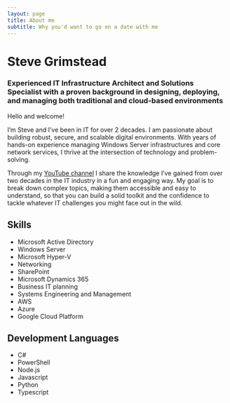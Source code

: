 ```yaml
---
layout: page
title: About me
subtitle: Why you'd want to go on a date with me
---
```


# Steve Grimstead
### Experienced IT Infrastructure Architect and Solutions Specialist with a proven background in designing, deploying, and managing both traditional and cloud-based environments

Hello and welcome! 

I’m Steve and I’ve been in IT for over 2 decades. I am passionate about building robust, secure, and scalable digital environments. With years of hands-on experience managing Windows Server infrastructures and core network services, I thrive at the intersection of technology and problem-solving.

Through my [YouTube channel](https://www.youtube.com/@stevegrimstead) I share the knowledge I’ve gained from over two decades in the IT industry in a fun and engaging way. My goal is to break down complex topics, making them accessible and easy to understand, so that you can build a solid toolkit and the confidence to tackle whatever IT challenges you might face out in the wild. 

## Skills
- Microsoft Active Directory
- Windows Server
- Microsoft Hyper-V
- Networking
- SharePoint
- Microsoft Dynamics 365
- Business IT planning
- Systems Engineering and Management
- AWS
- Azure
- Google Cloud Platform

## Development Languages
- C#
- PowerShell
- Node.js
- Javascript
- Python
- Typescript
